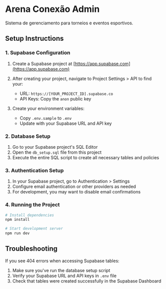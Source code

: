 # Arena Conexão Admin

Sistema de gerenciamento para torneios e eventos esportivos.

## Setup Instructions

### 1. Supabase Configuration

1. Create a Supabase project at [https://app.supabase.com](https://app.supabase.com)
2. After creating your project, navigate to Project Settings > API to find your:
   - URL: `https://[YOUR_PROJECT_ID].supabase.co`
   - API Keys: Copy the `anon` public key

3. Create your environment variables:
   - Copy `.env.sample` to `.env`
   - Update with your Supabase URL and API key

### 2. Database Setup

1. Go to your Supabase project's SQL Editor
2. Open the `db_setup.sql` file from this project
3. Execute the entire SQL script to create all necessary tables and policies

### 3. Authentication Setup

1. In your Supabase project, go to Authentication > Settings
2. Configure email authentication or other providers as needed
3. For development, you may want to disable email confirmations

### 4. Running the Project

```bash
# Install dependencies
npm install

# Start development server
npm run dev
```

## Troubleshooting

If you see 404 errors when accessing Supabase tables:
1. Make sure you've run the database setup script
2. Verify your Supabase URL and API keys in `.env` file
3. Check that tables were created successfully in the Supabase Dashboard
